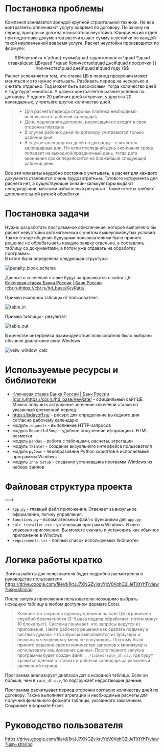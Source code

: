 # Постановка проблемы
Компания занимается арендой крупной строительной техники. Не все контрагенты оплачивают услугу вовремя по договору. По закону на период просрочки должна начисляться неустойка. Юридический отдел при подготовке документов рассчитывает сумму неустойки по каждой такой неуплаченной вовремя услуге.
Расчет неустойки производится по формуле:

$$Неустойка = \dfrac{ сумма\quad задолженности \quad *\quad ставка\quad ЦБ\quad *\quad Количество\quad дней\quad просрочки }{ Количество\quad дней\quad в\quad году }$$
Расчет усложняется тем, что ставка ЦБ в период просрочки может меняться и это нужно учитывать. Разбивать период на несколько и считать отдельно.
Год может быть високосным, тогда количество дней в году будет меняться.
У разных контрагентов разные условия по договору. У одного 20 рабочих дней отсрочки, у другого 20 календарных, у третьего другое количество дней.
>- Для расчета периода отсрочки платежа необходимо использовать рабочий календарь\
>- День подписания договора, реализации не входит в срок отсрочки платежа\
>- В случае рабочих дней по договору учитаваются только рабочии дни\
>- В случае календарных дней по договору - считаются календарные дни. Но если последний день окончания срока попадает на выходной/праздничный день, тогда дата окончания срока переносится на ближайший следующий рабочий день.

Все эти моменты неудобно постоянно учитывать, а расчет для каждого документа становится очень трудозатратным.
Готового иструмента для расчета нет, а существующие онлайн-калькуляторы выдают неподходящий, местами избыточный результат. Такие отчеты требуют дополнительной ручной обработки.

# Постановка задачи
Нужно разработать программное обеспечение, которое выполняло бы расчет нейустойки автоматически с учетом вышеупомянутых условий.
Также в ходе общения будущими пользователями было принято решение не обрабатывать каждую заявку отдельно, а составлять таблицу со документами, а потом уже отдавать на обработку программы.\
В итоге была определена следующая структура:

![penalty_block_schema](https://github.com/garick161/penalty_calculator/assets/114688542/ae269876-9149-4cdb-b1bb-c00e373dbb10)

Данные о ключевой ставке будут запрашиватся с сайта ЦБ:\
[Ключевая ставка Банка России | Банк России (cbr.ru)](https://cbr.ru/hd_base/KeyRate/)https://cbr.ru/hd_base/KeyRate/

Пример исходной таблицы от пользователя:

![table_in](https://github.com/garick161/penalty_calculator/assets/114688542/b1a354a9-1939-44e4-8b20-9f720da6016f)


Пример таблицы - результат:

![table_out](https://github.com/garick161/penalty_calculator/assets/114688542/26cc7215-d926-4c27-aaee-17d1ce6edc92)

В качестве интерфейса взаимодействия пользователя было выбрано обычное диалоговое окно Windows

![veiw_window_calc](https://github.com/garick161/penalty_calculator/assets/114688542/0d56c06d-23b3-489d-86e2-9dd13db42a07)


# Используемые ресурсы и библиотеки
- [Ключевая ставка Банка России | Банк России (cbr.ru)](https://cbr.ru/hd_base/KeyRate/)https://cbr.ru/hd_base/KeyRate/ - офицаильный сайт ЦБ. Можно получить актуальные значения ключевой ставки во указанный временной период
- https://isdayoff.ru/ - ресурс для определение выходного дня согласно рабочему календарю
- модуль `requests` - выполнение HTTP-запросов
- модуль `BeautifulSoup` - удобное полученние иформации с HTML разметки
- модуль `pandas` - работа с таблицами, расчеты, агрегации
- модуль `tkinter` - создание визуального интерфейса пользователя
- модуль `py2exe` - перобразовние Python скриптов в исполняемые программы Windows
- модуль `Inno Setup` - создание установщика программ Windows из набора файлов

# Файловая структура проекта
`root`
- `app.py` - главный файл приложения. Отвечает за визульное оформление, логику управления.
- `functions.py` - вспомгательный файл с функциями для `app.py`
- `calc_installer.exe` - установщик программ Windows. В него упаковно приложение. Вы можете скачать и установить как обычное приложение в Windows
- `requirements.txt` - полный список используемых библиотек

# Логика работы кратко
Логика работы для пользователя будет подробно расмотренна в руководстве пользователя 
https://drive.google.com/file/d/1ktJJ7XNGZvlxrJYpV0VqhO2IJeTXtYhT/view?usp=sharing 


После запуска приложения пользователю неоходимо выбрать исходную таблицу в любом доступном формате Excel.

> Количество запросов единицу времени на сайт ЦБ ограничено службой безопасности (3-5 раза подряд обработает, потом минут 10 блокирует). Система понимает, что запросы ведутся из приложения. Найти рабочего решения как сделать подмену и система думала, что запросы выполняются из браузера и реальным человеком у меня не получилось. Поэтому было принято решение свести количество запросов к минимуму и использовать кеширование данных. После первого запуска программы будет создан файл: `../tables/rate_df.csv`, где будут хранится данные о ставках и рабочий календарь за указанный временной период.

Программа анализирует диапазон дат в исходной таблице. Если он больше, чем в `rate_df.csv`, то подгружает недостающие данные.

Программа расчитывает период отсрочки согласно количеству дней по договору. Также выполняет агрегации и необходимые расчеты для получния финального формата таблицы, указанного заказчиком. Сохраняет в формате Excel.

# Руководство пользователя
https://drive.google.com/file/d/1ktJJ7XNGZvlxrJYpV0VqhO2IJeTXtYhT/view?usp=sharing
















